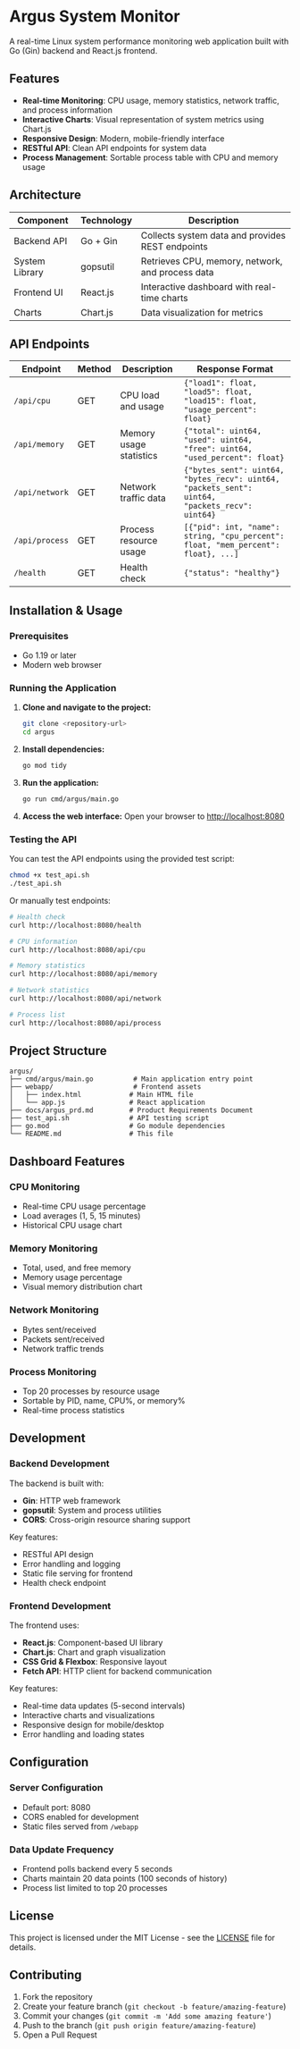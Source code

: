 # Argus System Monitor

A real-time Linux system performance monitoring web application built with Go (Gin) backend and React.js frontend.

## Features

- **Real-time Monitoring**: CPU usage, memory statistics, network traffic, and process information
- **Interactive Charts**: Visual representation of system metrics using Chart.js
- **Responsive Design**: Modern, mobile-friendly interface
- **RESTful API**: Clean API endpoints for system data
- **Process Management**: Sortable process table with CPU and memory usage

## Architecture

| Component | Technology | Description |
|-----------|------------|-------------|
| Backend API | Go + Gin | Collects system data and provides REST endpoints |
| System Library | gopsutil | Retrieves CPU, memory, network, and process data |
| Frontend UI | React.js | Interactive dashboard with real-time charts |
| Charts | Chart.js | Data visualization for metrics |

## API Endpoints

| Endpoint | Method | Description | Response Format |
|----------|--------|-------------|-----------------|
| `/api/cpu` | GET | CPU load and usage | `{"load1": float, "load5": float, "load15": float, "usage_percent": float}` |
| `/api/memory` | GET | Memory usage statistics | `{"total": uint64, "used": uint64, "free": uint64, "used_percent": float}` |
| `/api/network` | GET | Network traffic data | `{"bytes_sent": uint64, "bytes_recv": uint64, "packets_sent": uint64, "packets_recv": uint64}` |
| `/api/process` | GET | Process resource usage | `[{"pid": int, "name": string, "cpu_percent": float, "mem_percent": float}, ...]` |
| `/health` | GET | Health check | `{"status": "healthy"}` |

## Installation & Usage

### Prerequisites

- Go 1.19 or later
- Modern web browser

### Running the Application

1. **Clone and navigate to the project:**

   ```bash
   git clone <repository-url>
   cd argus
   ```

2. **Install dependencies:**

   ```bash
   go mod tidy
   ```

3. **Run the application:**

   ```bash
   go run cmd/argus/main.go
   ```

4. **Access the web interface:**
   Open your browser to [http://localhost:8080](http://localhost:8080)

### Testing the API

You can test the API endpoints using the provided test script:

```bash
chmod +x test_api.sh
./test_api.sh
```

Or manually test endpoints:

```bash
# Health check
curl http://localhost:8080/health

# CPU information
curl http://localhost:8080/api/cpu

# Memory statistics
curl http://localhost:8080/api/memory

# Network statistics
curl http://localhost:8080/api/network

# Process list
curl http://localhost:8080/api/process
```

## Project Structure

```
argus/
├── cmd/argus/main.go          # Main application entry point
├── webapp/                    # Frontend assets
│   ├── index.html            # Main HTML file
│   └── app.js                # React application
├── docs/argus_prd.md         # Product Requirements Document
├── test_api.sh               # API testing script
├── go.mod                    # Go module dependencies
└── README.md                 # This file
```

## Dashboard Features

### CPU Monitoring

- Real-time CPU usage percentage
- Load averages (1, 5, 15 minutes)
- Historical CPU usage chart

### Memory Monitoring

- Total, used, and free memory
- Memory usage percentage
- Visual memory distribution chart

### Network Monitoring

- Bytes sent/received
- Packets sent/received
- Network traffic trends

### Process Monitoring

- Top 20 processes by resource usage
- Sortable by PID, name, CPU%, or memory%
- Real-time process statistics

## Development

### Backend Development

The backend is built with:

- **Gin**: HTTP web framework
- **gopsutil**: System and process utilities
- **CORS**: Cross-origin resource sharing support

Key features:

- RESTful API design
- Error handling and logging
- Static file serving for frontend
- Health check endpoint

### Frontend Development

The frontend uses:

- **React.js**: Component-based UI library
- **Chart.js**: Chart and graph visualization
- **CSS Grid & Flexbox**: Responsive layout
- **Fetch API**: HTTP client for backend communication

Key features:

- Real-time data updates (5-second intervals)
- Interactive charts and visualizations
- Responsive design for mobile/desktop
- Error handling and loading states

## Configuration

### Server Configuration

- Default port: 8080
- CORS enabled for development
- Static files served from `/webapp`

### Data Update Frequency

- Frontend polls backend every 5 seconds
- Charts maintain 20 data points (100 seconds of history)
- Process list limited to top 20 processes

## License

This project is licensed under the MIT License - see the [LICENSE](LICENSE) file for details.

## Contributing

1. Fork the repository
2. Create your feature branch (`git checkout -b feature/amazing-feature`)
3. Commit your changes (`git commit -m 'Add some amazing feature'`)
4. Push to the branch (`git push origin feature/amazing-feature`)
5. Open a Pull Request
